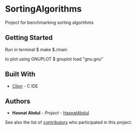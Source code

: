 # SortingAlgorithms
Project for benchmarking sorting algortihms 

## Getting Started

Run in terminal 
	$ make
	$./main

to plot using GNUPLOT
	$ gnuplot
	load "gnu.gnu"


## Built With

* [Clion](https://www.jetbrains.com/clion/) - C IDE



## Authors

* **Hasnat Abdul** - *Project* - [HasnatAbdul](https://github.com/HasnatAbdul)

See also the list of [contributors](https://github.com/your/project/contributors) who participated in this project.



